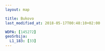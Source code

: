 ```yaml
---
layout: map

title: Bukovo
last_modified_at: 2018-05-17T00:48:10+02:00

WDPA: [145272]
geoSrbija:
  L1_183: [33]
---
```

